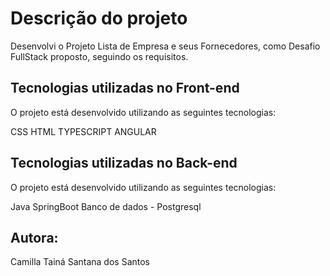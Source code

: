# Descrição do projeto

Desenvolvi o Projeto Lista de Empresa e seus Fornecedores, como Desafio FullStack proposto, seguindo os requisitos.

## Tecnologias utilizadas no Front-end
O projeto está desenvolvido utilizando as seguintes tecnologias:

CSS 
HTML 
TYPESCRIPT
ANGULAR

## Tecnologias utilizadas no Back-end
O projeto está desenvolvido utilizando as seguintes tecnologias:

Java
SpringBoot
Banco de dados - Postgresql

## Autora:
Camilla Tainá Santana dos Santos